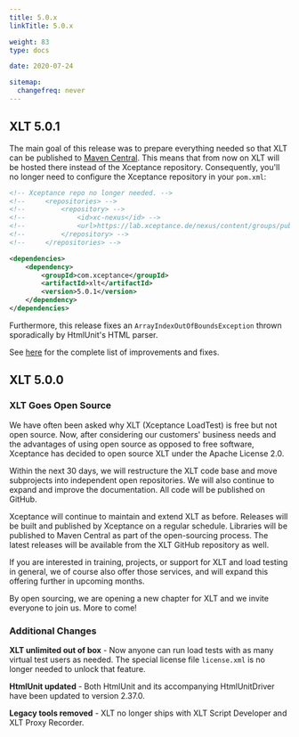```yaml
---
title: 5.0.x
linkTitle: 5.0.x

weight: 83
type: docs

date: 2020-07-24

sitemap:
  changefreq: never
---
```


## XLT 5.0.1

The main goal of this release was to prepare everything needed so that XLT can be published to <a href="https://search.maven.org/artifact/com.xceptance/xlt" target="_blank">Maven Central</a>. This means that from now on XLT will be hosted there instead of the Xceptance repository. Consequently, you'll no longer need to configure the Xceptance repository in your `pom.xml`:

```xml
<!-- Xceptance repo no longer needed. -->
<!--     <repositories> -->
<!--         <repository> -->
<!--             <id>xc-nexus</id> -->
<!--             <url>https://lab.xceptance.de/nexus/content/groups/public</url> -->
<!--         </repository> -->
<!--     </repositories> -->

<dependencies>
	<dependency>
		<groupId>com.xceptance</groupId>
		<artifactId>xlt</artifactId>
		<version>5.0.1</version>
	</dependency>
</dependencies>
```

Furthermore, this release fixes an `ArrayIndexOutOfBoundsException` thrown sporadically by HtmlUnit's HTML parser.

See <a href="https://github.com/Xceptance/XLT/milestone/2" target="_blank">here</a> for the complete list of improvements and fixes.



## XLT 5.0.0

### XLT Goes Open Source

We have often been asked why XLT (Xceptance LoadTest) is free but not open source. Now, after considering our customers' business needs and the advantages of using open source as opposed to free software, Xceptance has decided to open source XLT under the Apache License 2.0.

Within the next 30 days, we will restructure the XLT code base and move subprojects into independent open repositories. We will also continue to expand and improve the documentation. All code will be published on GitHub.

Xceptance will continue to maintain and extend XLT as before. Releases will be built and published by Xceptance on a regular schedule. Libraries will be published to Maven Central as part of the open-sourcing process. The latest releases will be available from the XLT GitHub repository as well.

If you are interested in training, projects, or support for XLT and load testing in general, we of course also offer those services, and will expand this offering further in upcoming months.

By open sourcing, we are opening a new chapter for XLT and we invite everyone to join us. More to come!


### Additional Changes

**XLT unlimited out of box** - Now anyone can run load tests with as many virtual test users as needed. The special license file `license.xml` is no longer needed to unlock that feature.

**HtmlUnit updated** - Both HtmlUnit and its accompanying HtmlUnitDriver have been updated to version 2.37.0.

**Legacy tools removed** - XLT no longer ships with XLT Script Developer and XLT Proxy Recorder.